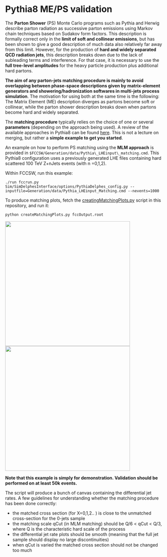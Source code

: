 Pythia8 ME/PS validation
========================

The **Parton Shower** (PS) Monte Carlo programs such as Pythia and Herwig describe parton radiation as successive parton 
emissions using Markov chain techniques based on Sudakov form factors. This description is formally correct only in the
**limit of soft and collinear emissions**, but has been shown to give a good description of much data also relatively far 
away from this limit. However, for the production of **hard and widely separated QCD radiation jets**, this description 
breaks down due to the lack of subleading terms and interference. For that case, it is necessary to use the **full 
tree-level amplitudes** for the heavy particle production plus additional hard partons. 

**The aim of any parton-jets matching procedure is mainly to avoid overlapping between phase-space descriptions given 
by matrix-element generators and showering/hadronization softwares in multi-jets process simulation**. The motivation for using both at the same time is the following:
The Matrix Element (ME) description diverges as partons become soft or collinear, while the parton shower description 
breaks down when partons become hard and widely separated. 

The **matching procedure** typically relies on the choice of one or several **parameters** (depending on the approach being used). 
A review of the available approaches in Pythia8 can be found
[here](http://home.thep.lu.se/~torbjorn/pythia81html/MatchingAndMerging.html). 
This is not a lecture on merging, but rather a **simple example to get you started**. 

An example on how to perform PS matching using the **MLM approach** is provided in
```$FCCSW/Generation/data/Pythia\_LHEinput\_matching.cmd```. This Pythia8 configuration uses a previously generated
LHE files containing hard scattered 100 TeV Z+nJets events (with n =0,1,2).

Within FCCSW, run this example: 
```
./run fccrun.py Sim/SimDelphesInterface/options/PythiaDelphes_config.py --inputfile=Generation/data/Pythia_LHEinput_Matching.cmd --nevents=1000

```

To produce matching plots, fetch the [creatingMatchingPlots.py](./creatingMatchingPlots.py) script in this repository,
and run it: 

```
python createMatchingPlots.py fccOutput.root
```

<img src="./img/d01_logY.png" width="400">
<img src="./img/d12_logY.png" width="400">




**Note that this example is simply for demonstration. Validation should be performed on at least 50k events.**


The script will produce a bunch of canvas containing the differential jet rates. 
A few guidelines for understanding whether the matching procedure has been done correctly:

   - the matched cross section (for X=0,1,2.. ) is close to the unmatched cross-section for the 0-jets sample
   - the matching scale qCut (in MLM matching) should be Q/6 < qCut < Q/3, where Q is the characteristic hard scale of
   the process
   - the differential jet rate plots should be smooth (meaning that the full jet sample should display no large
   discontinuities)
   - when qCut is varied the matched cross section should not be changed too much

